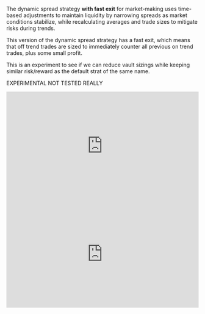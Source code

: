 The dynamic spread strategy <b>with fast exit</b> for market-making uses time-based adjustments to maintain liquidity by narrowing spreads as market conditions stabilize, while recalculating averages and trade sizes to mitigate risks during trends.

This version of the dynamic spread strategy has a fast exit, which means that off
trend trades are sized to immediately counter all previous on trend trades, plus
some small profit.

This is an experiment to see if we can reduce vault sizings while keeping
similar risk/reward as the default strat of the same name.

<span color=red>EXPERIMENTAL NOT TESTED REALLY</span>

<div class="video-container">
  <iframe
    src="https://www.youtube.com/embed/ChKAr9uGrUY?si=3trkoeRJXFCvprPz"
    title="YouTube video player"
    frameborder="0"
    allow="accelerometer; autoplay; clipboard-write; encrypted-media; gyroscope; picture-in-picture; web-share"
    referrerpolicy="strict-origin-when-cross-origin"
    allowfullscreen>
  </iframe>
</div>

<div class="video-container">
  <iframe
    src="https://www.youtube.com/embed/2KRAJreUA64?si=JupJH4CbiiCEp3MF"
    title="YouTube video player"
    frameborder="0"
    allow="accelerometer; autoplay; clipboard-write; encrypted-media; gyroscope; picture-in-picture; web-share"
    referrerpolicy="strict-origin-when-cross-origin"
    allowfullscreen>
  </iframe>
</div>

<style>
  .video-container {
    position: relative;
    width: 100%;
    padding-bottom: 56.25%; /* 16:9 aspect ratio */
    height: 0;
    overflow: hidden;
  }

  .video-container iframe {
    position: absolute;
    top: 0;
    left: 0;
    width: 100%;
    height: 100%;
  }
</style>
